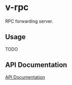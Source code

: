 # v-rpc

RPC forwarding server.

## Usage

TODO

## API Documentation

[API Documentation](doc/README.md)
